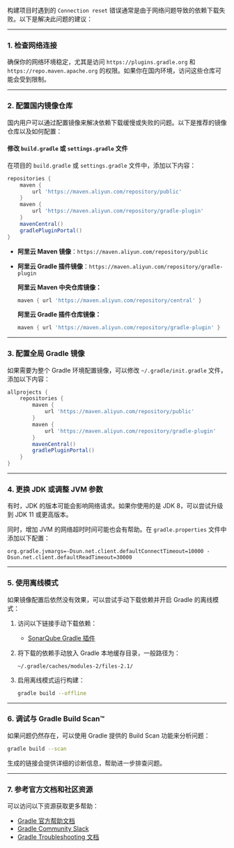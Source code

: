 构建项目时遇到的 `Connection reset` 错误通常是由于网络问题导致的依赖下载失败。以下是解决此问题的建议：

------

### 1. **检查网络连接**

确保你的网络环境稳定，尤其是访问 `https://plugins.gradle.org` 和 `https://repo.maven.apache.org` 的权限。如果你在国内环境，访问这些仓库可能会受到限制。

------

### 2. **配置国内镜像仓库**

国内用户可以通过配置镜像来解决依赖下载缓慢或失败的问题。以下是推荐的镜像仓库以及如何配置：

#### 修改 `build.gradle` 或 `settings.gradle` 文件

在项目的 `build.gradle` 或 `settings.gradle` 文件中，添加以下内容：

```gradle
repositories {
    maven {
        url 'https://maven.aliyun.com/repository/public'
    }
    maven {
        url 'https://maven.aliyun.com/repository/gradle-plugin'
    }
    mavenCentral()
    gradlePluginPortal()
}
```

- **阿里云 Maven 镜像**：`https://maven.aliyun.com/repository/public`

- **阿里云 Gradle 插件镜像**：`https://maven.aliyun.com/repository/gradle-plugin`

  **阿里云 Maven 中央仓库镜像：**

  ```groovy
  maven { url 'https://maven.aliyun.com/repository/central' }
  ```

  **阿里云 Gradle 插件仓库镜像：**

  ```groovy
  maven { url 'https://maven.aliyun.com/repository/gradle-plugin' }
  ```

------

### 3. **配置全局 Gradle 镜像**

如果需要为整个 Gradle 环境配置镜像，可以修改 `~/.gradle/init.gradle` 文件，添加以下内容：

```gradle
allprojects {
    repositories {
        maven {
            url 'https://maven.aliyun.com/repository/public'
        }
        maven {
            url 'https://maven.aliyun.com/repository/gradle-plugin'
        }
        mavenCentral()
        gradlePluginPortal()
    }
}
```

------

### 4. **更换 JDK 或调整 JVM 参数**

有时，JDK 的版本可能会影响网络请求。如果你使用的是 JDK 8，可以尝试升级到 JDK 11 或更高版本。

同时，增加 JVM 的网络超时时间可能也会有帮助。在 `gradle.properties` 文件中添加以下配置：

```properties
org.gradle.jvmargs=-Dsun.net.client.defaultConnectTimeout=10000 -Dsun.net.client.defaultReadTimeout=30000
```

------

### 5. **使用离线模式**

如果镜像配置后依然没有效果，可以尝试手动下载依赖并开启 Gradle 的离线模式：

1. 访问以下链接手动下载依赖：

   - [SonarQube Gradle 插件](https://plugins.gradle.org/m2/org/sonarsource/scanner/api/sonar-scanner-api/2.16.2.588/)

2. 将下载的依赖手动放入 Gradle 本地缓存目录，一般路径为：

   ```
   ~/.gradle/caches/modules-2/files-2.1/
   ```

3. 启用离线模式运行构建：

   ```bash
   gradle build --offline
   ```

------

### 6. **调试与 Gradle Build Scan™**

如果问题仍然存在，可以使用 Gradle 提供的 Build Scan 功能来分析问题：

```bash
gradle build --scan
```

生成的链接会提供详细的诊断信息，帮助进一步排查问题。

------

### 7. **参考官方文档和社区资源**

可以访问以下资源获取更多帮助：

- [Gradle 官方帮助文档](https://gradle.org/help/)
- [Gradle Community Slack](https://gradle.org/slack)
- [Gradle Troubleshooting 文档](https://docs.gradle.org/current/userguide/troubleshooting.html)

